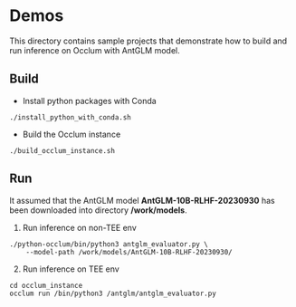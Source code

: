 # Demos

This directory contains sample projects that demonstrate how to build and run inference on Occlum with AntGLM model.

## Build

* Install python packages with Conda
```
./install_python_with_conda.sh
```

* Build the Occlum instance
```
./build_occlum_instance.sh
```

## Run

It assumed that the AntGLM model **AntGLM-10B-RLHF-20230930** has been downloaded into directory **/work/models**.

1. Run inference on non-TEE env
```
./python-occlum/bin/python3 antglm_evaluator.py \
    --model-path /work/models/AntGLM-10B-RLHF-20230930/
```

2. Run inference on TEE env
```
cd occlum_instance
occlum run /bin/python3 /antglm/antglm_evaluator.py
```
